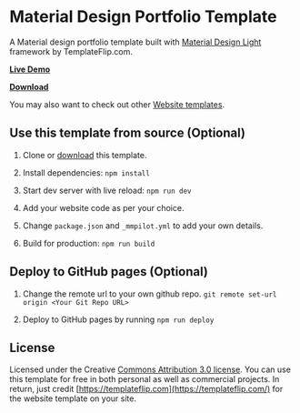 # Material Design Portfolio Template
A Material design portfolio template built with [Material Design Light](https://getmdl.io/) framework by TemplateFlip.com.

**[Live Demo](https://demo.templateflip.com/material-portfolio/)**

**[Download](https://templateflip.com/templates/material-portfolio/)**

You may also want to check out other [Website templates](https://templateflip.com/templates/).

## Use this template from source (Optional)

1. Clone or [download](https://github.com/templateflip/material-portfolio/archive/master.zip) this template.

2. Install dependencies: ``npm install``

3. Start dev server with live reload: ``npm run dev``

4. Add your website code as per your choice.

5. Change ``package.json`` and ``_mmpilot.yml`` to add your own details.

5. Build for production: ``npm run build``

## Deploy to GitHub pages (Optional)

1. Change the remote url to your own github repo. ``git remote set-url origin <Your Git Repo URL>``

2. Deploy to GitHub pages by running ``npm run deploy``

## License

Licensed under the Creative [Commons Attribution 3.0 license](http://creativecommons.org/licenses/by/3.0/).
You can use this template for free in both personal as well as commercial projects. In return, just credit [https://templateflip.com](https://templateflip.com/) for the website template on your site.